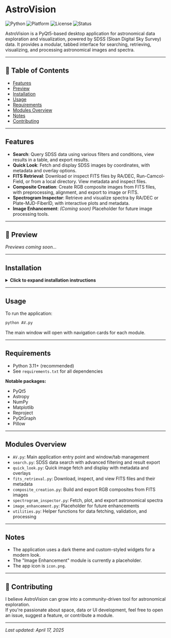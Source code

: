
# AstroVision

![Python](https://img.shields.io/badge/python-3.13-blue)
![Platform](https://img.shields.io/badge/platform-Windows-lightgrey)
![License](https://img.shields.io/badge/license-MIT-green)
![Status](https://img.shields.io/badge/status-Active-brightgreen)

AstroVision is a PyQt5-based desktop application for astronomical data exploration and visualization, powered by SDSS (Sloan Digital Sky Survey) data. It provides a modular, tabbed interface for searching, retrieving, visualizing, and processing astronomical images and spectra.

---

## 📖 Table of Contents
- [Features](#features)
- [Preview](#-preview)
- [Installation](#installation)
- [Usage](#usage)
- [Requirements](#requirements)
- [Modules Overview](#modules-overview)
- [Notes](#notes)
- [Contributing](#-contributing)

---

## Features

- **Search**: Query SDSS data using various filters and conditions, view results in a table, and export results.
- **Quick Look**: Fetch and display SDSS images by coordinates, with metadata and overlay options.
- **FITS Retrieval**: Download or inspect FITS files by RA/DEC, Run-Camcol-Field, or from a local directory. View metadata and inspect files.
- **Composite Creation**: Create RGB composite images from FITS files, with preprocessing, alignment, and export to image or FITS.
- **Spectrogram Inspector**: Retrieve and visualize spectra by RA/DEC or Plate-MJD-FiberID, with interactive plots and metadata.
- **Image Enhancement**: *(Coming soon)* Placeholder for future image processing tools.

---

## 📸 Preview

*Previews coming soon...*

---

## Installation

<details>
<summary><strong>Click to expand installation instructions</strong></summary>

1. **Clone the repository** and navigate to the project directory.
2. **Create a virtual environment** (optional but recommended):

    ```bash
    python -m venv AV-env
    ```

3. **Activate the environment**:
   - On Windows:
     ```bash
     AV-env\Scripts\activate
     ```

4. **Install dependencies**:

    ```bash
    pip install -r requirements.txt
    ```

</details>

---

## Usage

To run the application:

```bash
python AV.py
```

The main window will open with navigation cards for each module.

---

## Requirements

- Python 3.11+ (recommended)
- See `requirements.txt` for all dependencies

**Notable packages:**
- PyQt5
- Astropy
- NumPy
- Matplotlib
- Reproject
- PyQtGraph
- Pillow

---

## Modules Overview

- `AV.py`: Main application entry point and window/tab management
- `search.py`: SDSS data search with advanced filtering and result export
- `quick_look.py`: Quick image fetch and display with metadata and overlays
- `fits_retrieval.py`: Download, inspect, and view FITS files and their metadata
- `composite_creation.py`: Build and export RGB composites from FITS images
- `spectrogram_inspector.py`: Fetch, plot, and export astronomical spectra
- `image_enhancement.py`: Placeholder for future enhancements
- `utilities.py`: Helper functions for data fetching, validation, and processing

---

## Notes

- The application uses a dark theme and custom-styled widgets for a modern look.
- The "Image Enhancement" module is currently a placeholder.
- The app icon is `icon.png`.

---

## 🤝 Contributing

I believe AstroVision can grow into a community-driven tool for astronomical exploration.  
If you're passionate about space, data or UI development, feel free to open an issue, suggest a feature, or contribute a module.

---

*Last updated: April 17, 2025*
